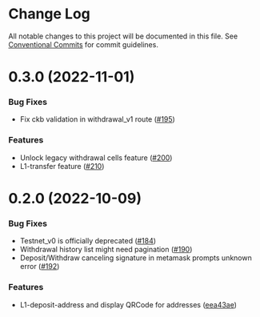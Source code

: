 # Change Log

All notable changes to this project will be documented in this file.
See [Conventional Commits](https://conventionalcommits.org) for commit guidelines.


# 0.3.0 (2022-11-01)

### Bug Fixes
* Fix ckb validation in withdrawal_v1 route ([#195](https://github.com/godwokenrises/light-godwoken/issues/195))

### Features
* Unlock legacy withdrawal cells feature ([#200](https://github.com/godwokenrises/light-godwoken/pull/200))
* L1-transfer feature ([#210](https://github.com/godwokenrises/light-godwoken/pull/210))


# 0.2.0 (2022-10-09)

### Bug Fixes
* Testnet_v0 is officially deprecated ([#184](https://github.com/nervosnetwork/light-godwoken/issues/184))
* Withdrawal history list might need pagination ([#190](https://github.com/nervosnetwork/light-godwoken/issues/190))
* Deposit/Withdraw canceling signature in metamask prompts unknown error ([#192](https://github.com/nervosnetwork/light-godwoken/issues/192))

### Features
* L1-deposit-address and display QRCode for addresses ([eea43ae](https://github.com/nervosnetwork/light-godwoken/commit/eea43aef0fd6a725a90978ceeb4d9d962e4adfcd))
